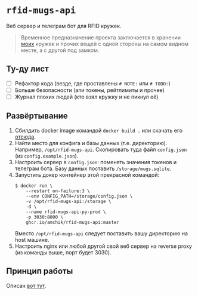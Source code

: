 # `rfid-mugs-api`

Веб сервер и телеграм бот для RFID кружек.

> Временное предназначение проекта заключается в хранении [моих](https://github.com/Amchik)
> кружек и прочих вещей с одной стороны на самом видном месте, а с другой под замком.

## Ту-ду лист

- [ ] Рефактор кода (везде, где проставлены `# NOTE:` или `# TODO:`)
- [ ] Больше безопасности (апи токены, рейтлимиты и прочее)
- [ ] Журнал плохих людей (кто взял кружку и не пикнул её)

## Развёртывание

1. Сбилдить docker image командой `docker build .` или скачать его [отсюда](https://github.com/Amchik/rfid-mugs-api/pkgs/container/rfid-mugs-api).
2. Найти место для конфига и базы данных (т.е. директорию). Например, `/opt/rfid-mugs-api`. Скопировать туда файл
    `config.json` (из `config.example.json`).
3. Настроить сервер в `config.json`: поменять значения токенов и телеграм бота. Базу данных поставить `/storage/mugs.sqlite`.
4. Запустить докер контейнер этой прекрасной командой:
    ```console
    $ docker run \
        --restart on-failure:3 \
        --env CONFIG_PATH=/storage/config.json \
        -v /opt/rfid-mugs-api:/storage \
        -d \
        --name rfid-mugs-api-py-prod \
        -p 3030:8000 \
        ghcr.io/amchik/rfid-mugs-api:master
    ```
    Вместо `/opt/rfid-mugs-api` следует поставить вашу директорию на host машине.
5. Настроить nginx или любой другой свой веб сервер на reverse proxy (из команды выше, порт будет 3030).

## Принцип работы

Описан [вот тут](https://www.overleaf.com/read/rhbvhmzpfsmd#b9d6cd).
